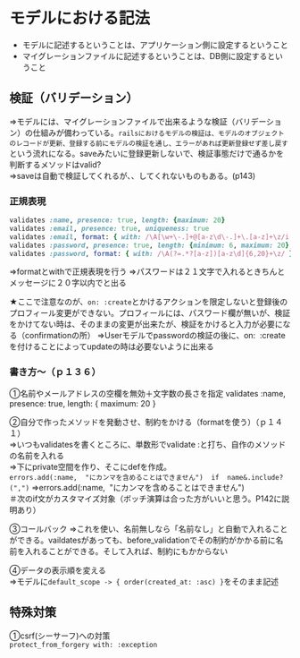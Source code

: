 # モデルにおける記法

* モデルに記述するということは、アプリケーション側に設定するということ
* マイグレーションファイルに記述するということは、DB側に設定するということ

## 検証（バリデーション）

⇒モデルには、マイグレーションファイルで出来るような検証（バリデーション）の仕組みが備わっている。`railsにおけるモデルの検証は、モデルのオブジェクトのレコードが更新、登録する前にモデルの検証を通し、エラーがあれば更新登録せず差し戻す`という流れになる。saveみたいに登録更新しないで、検証事態だけで通るかを判断するメソッドはvalid?  
⇒saveは自動で検証してくれるが、、してくれないものもある。(p143)

### 正規表現

```ruby
validates :name, presence: true, length: {maximum: 20}
validates :email, presence: true, uniqueness: true
validates :email, format: { with: /\A[\w+\-.]+@[a-z\d\-.]+\.[a-z]+\z/i }
validates :password, presence: true, length: {minimum: 6, maximum: 20}, on: :create
validates :password, format: { with: /\A(?=.*?[a-z])[a-z\d]{6,20}+\z/ }, on: :create
```

⇒formatとwithで正規表現を行う
⇒パスワードは２１文字で入れるときちんとメッセージに２０字以内でと出る

★ここで注意なのが、`on: :create`とかけるアクションを限定しないと登録後のプロフィール変更ができない。プロフィールには、パスワード欄が無いが、検証をかけてない時は、そのままの変更が出来たが、検証をかけると入力が必要になる（confirmationの所）
⇒Userモデルでpasswordの検証の後に、on:  :createを付けることによってupdateの時は必要ないように出来る

### 書き方～（ｐ１３６）

①名前やメールアドレスの空欄を無効＋文字数の長さを指定
validates :name, presence: true, length: { maximum: 20 }

②自分で作ったメソッドを発動させ、制約をかける（formatを使う）（ｐ１４１）  
⇒いつもvalidatesを書くところに、単数形でvalidate :と打ち、自作のメソッドの名前を入れる  
⇒下にprivate空間を作り、そこにdefを作成。  
`errors.add(:name,  "にカンマを含めることはできません")  if  name&.include?(",")`
⇒errors.add(:name,  "にカンマを含めることはできません")  
＃次のif文がカスタマイズ対象（ボッチ演算は合った方がいいと思う。P142に説明あり）

③コールバック
⇒これを使い、名前無しなら「名前なし」と自動で入れることができる。vaildatesがあっても、before_validationでその制約がかかる前に名前を入れることができる。そして入れば、制約にもかからない

④データの表示順を変える  
⇒モデルに`default_scope -> { order(created_at: :asc) }`をそのまま記述

## 特殊対策

①csrf(シーサーフ)への対策  
`protect_from_forgery with: :exception`
